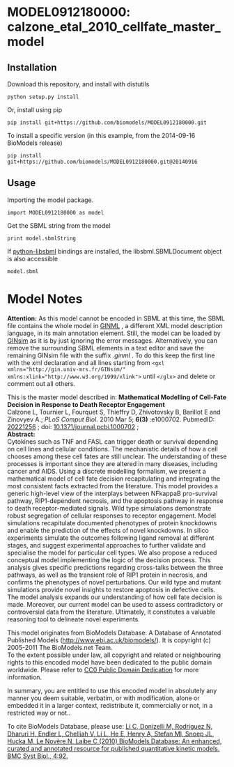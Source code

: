 # MODEL0912180000: calzone_etal_2010_cellfate_master_model

## Installation

Download this repository, and install with distutils

`python setup.py install`

Or, install using pip

`pip install git+https://github.com/biomodels/MODEL0912180000.git`

To install a specific version (in this example, from the 2014-09-16 BioModels release)

`pip install git+https://github.com/biomodels/MODEL0912180000.git@20140916`

## Usage

Importing the model package.

`import MODEL0912180000 as model`

Get the SBML string from the model

`print model.sbmlString`

If [python-libsbml](https://pypi.python.org/pypi/python-libsbml) bindings are
installed, the libsbml.SBMLDocument object is also accessible

`model.sbml`


# Model Notes


**Attention:** As this model cannot be encoded in SBML at this time, the SBML file contains the whole model in [GINML](http://gin.univ-mrs.fr/GINsim/ginml.html) , a different XML model description language, in its main annotation element. Still, the model can be loaded by [GINsim](http://gin.univ-mrs.fr/GINsim/) as it is by just ignoring the error messages. Alternatively, you can remove the surrounding SBML elements in a text editor and save the remaining GINsim file with the suffix _.ginml_ . To do this keep the first line with the xml declaration and all lines starting from `<gxl xmlns="http://gin.univ-mrs.fr/GINsim/" xmlns:xlink="http://www.w3.org/1999/xlink">` until `</glx>` and delete or comment out all others.   

This is the master model described in: **Mathematical Modelling of Cell-Fate
Decision in Response to Death Receptor Engagement**  
Calzone L, Tournier L, Fourquet S, Thieffry D, Zhivotovsky B, Barillot E and
Zinovyev A.; _PLoS Comput Biol._ 2010 Mar 5; **6(3)** :e1000702. PubmedID:
[20221256](http://www.ncbi.nlm.nih.gov/pubmed/20221256) ; doi:
[10.1371/journal.pcbi.1000702](http://dx.doi.org/10.1371/journal.pcbi.1000702)
;  
**Abstract:**   
Cytokines such as TNF and FASL can trigger death or survival depending on cell
lines and cellular conditions. The mechanistic details of how a cell chooses
among these cell fates are still unclear. The understanding of these processes
is important since they are altered in many diseases, including cancer and
AIDS. Using a discrete modelling formalism, we present a mathematical model of
cell fate decision recapitulating and integrating the most consistent facts
extracted from the literature. This model provides a generic high-level view
of the interplays between NFkappaB pro-survival pathway, RIP1-dependent
necrosis, and the apoptosis pathway in response to death receptor-mediated
signals. Wild type simulations demonstrate robust segregation of cellular
responses to receptor engagement. Model simulations recapitulate documented
phenotypes of protein knockdowns and enable the prediction of the effects of
novel knockdowns. In silico experiments simulate the outcomes following ligand
removal at different stages, and suggest experimental approaches to further
validate and specialise the model for particular cell types. We also propose a
reduced conceptual model implementing the logic of the decision process. This
analysis gives specific predictions regarding cross-talks between the three
pathways, as well as the transient role of RIP1 protein in necrosis, and
confirms the phenotypes of novel perturbations. Our wild type and mutant
simulations provide novel insights to restore apoptosis in defective cells.
The model analysis expands our understanding of how cell fate decision is
made. Moreover, our current model can be used to assess contradictory or
controversial data from the literature. Ultimately, it constitutes a valuable
reasoning tool to delineate novel experiments.

This model originates from BioModels Database: A Database of Annotated
Published Models (http://www.ebi.ac.uk/biomodels/). It is copyright (c)
2005-2011 The BioModels.net Team.  
To the extent possible under law, all copyright and related or neighbouring
rights to this encoded model have been dedicated to the public domain
worldwide. Please refer to [CC0 Public Domain
Dedication](http://creativecommons.org/publicdomain/zero/1.0/) for more
information.

In summary, you are entitled to use this encoded model in absolutely any
manner you deem suitable, verbatim, or with modification, alone or embedded it
in a larger context, redistribute it, commercially or not, in a restricted way
or not..  
  
To cite BioModels Database, please use: [Li C, Donizelli M, Rodriguez N,
Dharuri H, Endler L, Chelliah V, Li L, He E, Henry A, Stefan MI, Snoep JL,
Hucka M, Le Novère N, Laibe C (2010) BioModels Database: An enhanced, curated
and annotated resource for published quantitative kinetic models. BMC Syst
Biol., 4:92.](http://www.ncbi.nlm.nih.gov/pubmed/20587024)



